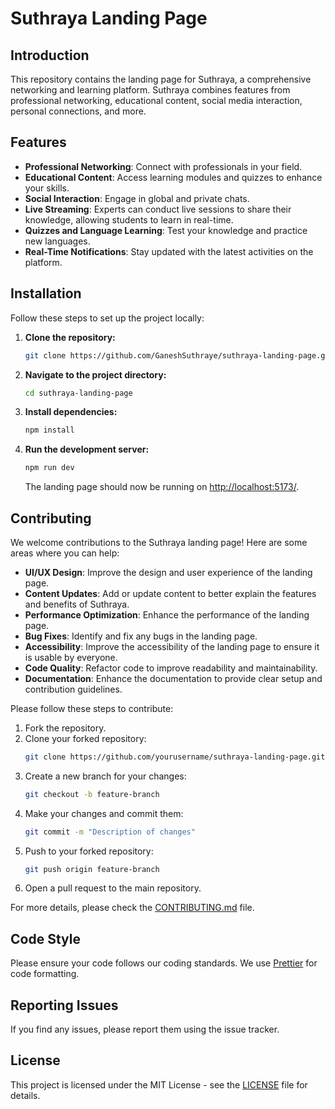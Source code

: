 # Suthraya Landing Page

## Introduction

This repository contains the landing page for Suthraya, a comprehensive networking and learning platform. Suthraya combines features from professional networking, educational content, social media interaction, personal connections, and more.

## Features

- **Professional Networking**: Connect with professionals in your field.
- **Educational Content**: Access learning modules and quizzes to enhance your skills.
- **Social Interaction**: Engage in global and private chats.
- **Live Streaming**: Experts can conduct live sessions to share their knowledge, allowing students to learn in real-time.
- **Quizzes and Language Learning**: Test your knowledge and practice new languages.
- **Real-Time Notifications**: Stay updated with the latest activities on the platform.

## Installation

Follow these steps to set up the project locally:

1. **Clone the repository:**

   ```bash
   git clone https://github.com/GaneshSuthraye/suthraya-landing-page.git
   ```

2. **Navigate to the project directory:**

   ```bash
   cd suthraya-landing-page
   ```

3. **Install dependencies:**

   ```bash
   npm install
   ```

4. **Run the development server:**
   ```bash
   npm run dev
   ```
   The landing page should now be running on [http://localhost:5173/](http://localhost:5173/).

## Contributing

We welcome contributions to the Suthraya landing page! Here are some areas where you can help:

- **UI/UX Design**: Improve the design and user experience of the landing page.
- **Content Updates**: Add or update content to better explain the features and benefits of Suthraya.
- **Performance Optimization**: Enhance the performance of the landing page.
- **Bug Fixes**: Identify and fix any bugs in the landing page.
- **Accessibility**: Improve the accessibility of the landing page to ensure it is usable by everyone.
- **Code Quality**: Refactor code to improve readability and maintainability.
- **Documentation**: Enhance the documentation to provide clear setup and contribution guidelines.

Please follow these steps to contribute:

1. Fork the repository.
2. Clone your forked repository:
   ```bash
   git clone https://github.com/yourusername/suthraya-landing-page.git
   ```
3. Create a new branch for your changes:
   ```bash
   git checkout -b feature-branch
   ```
4. Make your changes and commit them:
   ```bash
   git commit -m "Description of changes"
   ```
5. Push to your forked repository:
   ```bash
   git push origin feature-branch
   ```
6. Open a pull request to the main repository.

For more details, please check the [CONTRIBUTING.md](CONTRIBUTING.md) file.

## Code Style

Please ensure your code follows our coding standards. We use [Prettier](https://prettier.io/) for code formatting.

## Reporting Issues

If you find any issues, please report them using the issue tracker.

## License

This project is licensed under the MIT License - see the [LICENSE](LICENSE) file for details.
